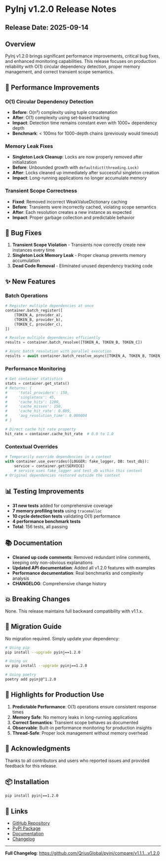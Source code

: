 # PyInj v1.2.0 Release Notes

## Release Date: 2025-09-14

## Overview

PyInj v1.2.0 brings significant performance improvements, critical bug fixes, and enhanced monitoring capabilities. This release focuses on production reliability with O(1) circular dependency detection, proper memory management, and correct transient scope semantics.

## 🚀 Performance Improvements

### O(1) Circular Dependency Detection
- **Before**: O(n²) complexity using tuple concatenation
- **After**: O(1) complexity using set-based tracking
- **Impact**: Detection time remains constant even with 1000+ dependency depth
- **Benchmark**: < 100ms for 1000-depth chains (previously would timeout)

### Memory Leak Fixes
- **Singleton Lock Cleanup**: Locks are now properly removed after initialization
- **Before**: Unbounded growth with `defaultdict(threading.Lock)`
- **After**: Locks cleaned up immediately after successful singleton creation
- **Impact**: Long-running applications no longer accumulate memory

### Transient Scope Correctness
- **Fixed**: Removed incorrect WeakValueDictionary caching
- **Before**: Transients were incorrectly cached, violating scope semantics
- **After**: Each resolution creates a new instance as expected
- **Impact**: Proper garbage collection and predictable behavior

## 🐛 Bug Fixes

1. **Transient Scope Violation** - Transients now correctly create new instances every time
2. **Singleton Lock Memory Leak** - Proper cleanup prevents memory accumulation
3. **Dead Code Removal** - Eliminated unused dependency tracking code

## ✨ New Features

### Batch Operations
```python
# Register multiple dependencies at once
container.batch_register([
    (TOKEN_A, provider_a),
    (TOKEN_B, provider_b),
    (TOKEN_C, provider_c),
])

# Resolve multiple dependencies efficiently
results = container.batch_resolve([TOKEN_A, TOKEN_B, TOKEN_C])

# Async batch resolution with parallel execution
results = await container.batch_resolve_async([TOKEN_A, TOKEN_B, TOKEN_C])
```

### Performance Monitoring
```python
# Get container statistics
stats = container.get_stats()
# Returns: {
#     'total_providers': 150,
#     'singletons': 45,
#     'cache_hits': 1200,
#     'cache_misses': 150,
#     'cache_hit_rate': 0.889,
#     'avg_resolution_time': 0.000004
# }

# Direct cache hit rate property
hit_rate = container.cache_hit_rate  # 0.0 to 1.0
```

### Contextual Overrides
```python
# Temporarily override dependencies in a context
with container.use_overrides({LOGGER: fake_logger, DB: test_db}):
    service = container.get(SERVICE)
    # service uses fake_logger and test_db within this context
# Original dependencies restored outside the context
```

## 📊 Testing Improvements

- **31 new tests** added for comprehensive coverage
- **7 memory profiling tests** using `tracemalloc`
- **10 cycle detection tests** validating O(1) performance
- **4 performance benchmark tests**
- **Total**: 156 tests, all passing

## 📚 Documentation

- **Cleaned up code comments**: Removed redundant inline comments, keeping only non-obvious explanations
- **Updated API documentation**: Added all v1.2.0 features with examples
- **Performance documentation**: Real benchmarks and complexity analysis
- **CHANGELOG**: Comprehensive change history

## 💥 Breaking Changes

None. This release maintains full backward compatibility with v1.1.x.

## 🔄 Migration Guide

No migration required. Simply update your dependency:

```bash
# Using pip
pip install --upgrade pyinj==1.2.0

# Using uv
uv pip install --upgrade pyinj==1.2.0

# Using poetry
poetry add pyinj@^1.2.0
```

## 🎯 Highlights for Production Use

1. **Predictable Performance**: O(1) operations ensure consistent response times
2. **Memory Safe**: No memory leaks in long-running applications
3. **Correct Semantics**: Transient scope behaves as documented
4. **Observable**: Built-in performance monitoring for production insights
5. **Thread-Safe**: Proper lock management without memory overhead

## 🙏 Acknowledgments

Thanks to all contributors and users who reported issues and provided feedback for this release.

## 📦 Installation

```bash
pip install pyinj==1.2.0
```

## 🔗 Links

- [GitHub Repository](https://github.com/QriusGlobal/pyinj)
- [PyPI Package](https://pypi.org/project/pyinj/1.2.0/)
- [Documentation](https://github.com/QriusGlobal/pyinj#readme)
- [Changelog](https://github.com/QriusGlobal/pyinj/blob/main/CHANGELOG.md)

---

**Full Changelog**: https://github.com/QriusGlobal/pyinj/compare/v1.1.1...v1.2.0